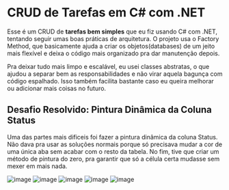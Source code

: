 # CRUD de Tarefas em C# com .NET
Esse é um CRUD de **tarefas bem simples** que eu fiz usando C# com .NET, tentando seguir umas boas práticas de arquitetura. O projeto usa o Factory Method, que basicamente ajuda a criar os objetos(databases) de um jeito mais flexível e deixa o código mais organizado pra dar manutenção depois.

Pra deixar tudo mais limpo e escalável, eu usei classes abstratas, o que ajudou a separar bem as responsabilidades e não virar aquela bagunça com código espalhado. Isso também facilita bastante caso eu queira melhorar ou adicionar mais coisas no futuro.

## Desafio Resolvido: Pintura Dinâmica da Coluna Status
Uma das partes mais dificeis foi fazer a pintura dinâmica da coluna Status. Não dava pra usar as soluções normais porque só precisava mudar a cor de uma única aba sem acabar com o resto da tabela. No fim, tive que criar um método de pintura do zero, pra garantir que só a célula certa mudasse sem mexer em mais nada.


![image](https://github.com/user-attachments/assets/8de4f0a8-c887-41bf-a1e7-7c9ade4b0de9)
![image](https://github.com/user-attachments/assets/225da260-e5f8-4413-9353-e580246eb9ce)
![image](https://github.com/user-attachments/assets/0a93112a-5171-4fe6-a1ef-4eabc5740cf8)
![image](https://github.com/user-attachments/assets/ab87fc0c-7d96-41ea-83e9-69cd78035824)
![image](https://github.com/user-attachments/assets/f23abf43-39ca-4329-b083-4826f112f055)
